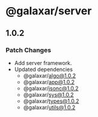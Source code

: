 # @galaxar/server

## 1.0.2

### Patch Changes

-   Add server framework.
-   Updated dependencies
    -   @galaxar/algo@1.0.2
    -   @galaxar/app@1.0.2
    -   @galaxar/jsonc@1.0.2
    -   @galaxar/sys@1.0.2
    -   @galaxar/types@1.0.2
    -   @galaxar/utils@1.0.2
